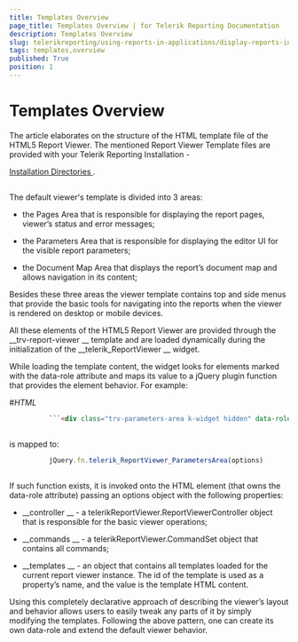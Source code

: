```yaml
---
title: Templates Overview
page_title: Templates Overview | for Telerik Reporting Documentation
description: Templates Overview
slug: telerikreporting/using-reports-in-applications/display-reports-in-applications/web-application/html5-report-viewer/customizing/styling-and-appearance/templates-overview
tags: templates,overview
published: True
position: 1
---
```


# Templates Overview



The article elaborates on the structure of the HTML template file of the HTML5 Report Viewer.
        The mentioned Report Viewer Template files are provided with your Telerik Reporting Installation -
        
[Installation Directories
](6E821131-83F3-45A4-BB6E-1530223D1E38#directories-and-asemblies).
      


## 

The default viewer's template is divided into 3 areas:


* the Pages Area that is responsible for displaying the report pages, viewer’s status and error messages;


* the Parameters Area that is responsible for displaying the editor UI for the visible report parameters;


* the Document Map Area that displays the report’s document map and allows navigation in its content;


Besides these three areas the viewer template contains top and side menus that provide the basic tools for navigating
          into the reports when the viewer is rendered on desktop or mobile devices.
        


All these elements of the HTML5 Report Viewer are provided through the 
__trv-report-viewer
__          template and are loaded dynamically during the initialization of the 
__telerik_ReportViewer
__ widget.
        


While loading the template content, the widget looks for elements marked with the data-role attribute and maps its
          value to a jQuery plugin function that provides the element behavior. For example:
        
#_HTML_

	
````html
          ```<div class="trv-parameters-area k-widget hidden" data-role="telerik_ReportViewer_ParametersArea">``` … </div>
          
````




is mapped to:


	
````js
          jQuery.fn.telerik_ReportViewer_ParametersArea(options)
          
````




If such function exists, it is invoked onto the HTML element (that owns the data-role attribute) passing an options object with the following properties:
        


* __controller
__ - a telerikReportViewer.ReportViewerController object that is responsible for the basic viewer operations;
            


* __commands
__ - a telerikReportViewer.CommandSet object that contains all commands;
            


* __templates
__ - an object that contains all templates loaded for the current report viewer instance.
              The id of the template is used as a property’s name, and the value is the template HTML content.
            


Using this completely declarative approach of describing the viewer’s layout and behavior allows users to easily tweak any parts of it
          by simply modifying the templates. Following the above pattern, one can create its own data-role and extend the default viewer behavior.
        

